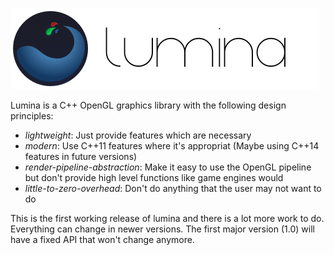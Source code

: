 ![alt](https://raw.githubusercontent.com/LukasKalbertodt/lumina/master/_media/GitHubHeader.png)

Lumina is a C++ OpenGL graphics library with the following design principles:
* *lightweight*: Just provide features which are necessary 
* *modern*: Use C++11 features where it's appropriat (Maybe using C++14 features in future versions)
* *render-pipeline-abstraction*: Make it easy to use the OpenGL pipeline but don't provide high level functions like game engines would
* *little-to-zero-overhead*: Don't do anything that the user may not want to do


This is the first working release of lumina and there is a lot more work to do. Everything can change in newer versions. The first major version (1.0) will have a fixed API that won't change anymore. 
